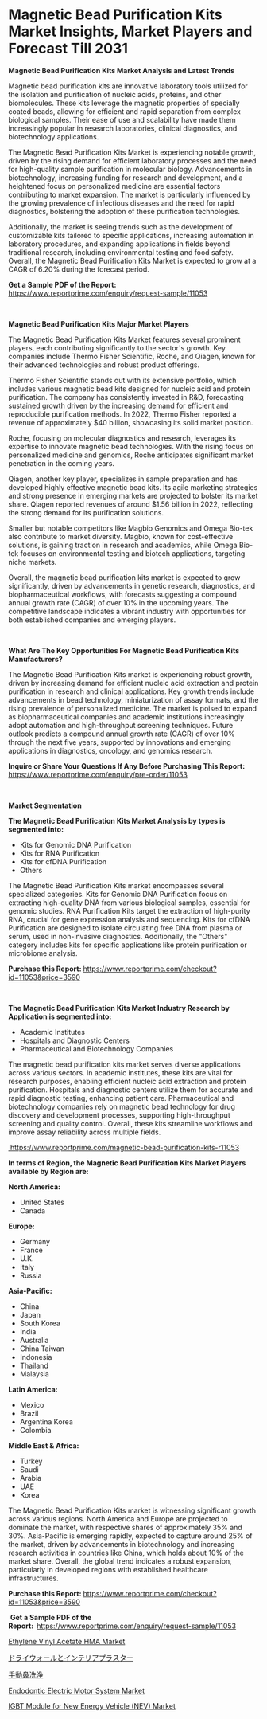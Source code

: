 <p><h1>Magnetic Bead Purification Kits Market Insights, Market Players and Forecast Till 2031</h1></p><p><strong>Magnetic Bead Purification Kits Market Analysis and Latest Trends</strong></p>
<p><p>Magnetic bead purification kits are innovative laboratory tools utilized for the isolation and purification of nucleic acids, proteins, and other biomolecules. These kits leverage the magnetic properties of specially coated beads, allowing for efficient and rapid separation from complex biological samples. Their ease of use and scalability have made them increasingly popular in research laboratories, clinical diagnostics, and biotechnology applications.</p><p>The Magnetic Bead Purification Kits Market is experiencing notable growth, driven by the rising demand for efficient laboratory processes and the need for high-quality sample purification in molecular biology. Advancements in biotechnology, increasing funding for research and development, and a heightened focus on personalized medicine are essential factors contributing to market expansion. The market is particularly influenced by the growing prevalence of infectious diseases and the need for rapid diagnostics, bolstering the adoption of these purification technologies.</p><p>Additionally, the market is seeing trends such as the development of customizable kits tailored to specific applications, increasing automation in laboratory procedures, and expanding applications in fields beyond traditional research, including environmental testing and food safety. Overall, the Magnetic Bead Purification Kits Market is expected to grow at a CAGR of 6.20% during the forecast period.</p></p>
<p><strong>Get a Sample PDF of the Report:&nbsp;</strong> <a href="https://www.reportprime.com/enquiry/request-sample/11053">https://www.reportprime.com/enquiry/request-sample/11053</a></p>
<p>&nbsp;</p>
<p><strong>Magnetic Bead Purification Kits Major Market Players</strong></p>
<p><p>The Magnetic Bead Purification Kits Market features several prominent players, each contributing significantly to the sector's growth. Key companies include Thermo Fisher Scientific, Roche, and Qiagen, known for their advanced technologies and robust product offerings.</p><p>Thermo Fisher Scientific stands out with its extensive portfolio, which includes various magnetic bead kits designed for nucleic acid and protein purification. The company has consistently invested in R&D, forecasting sustained growth driven by the increasing demand for efficient and reproducible purification methods. In 2022, Thermo Fisher reported a revenue of approximately $40 billion, showcasing its solid market position.</p><p>Roche, focusing on molecular diagnostics and research, leverages its expertise to innovate magnetic bead technologies. With the rising focus on personalized medicine and genomics, Roche anticipates significant market penetration in the coming years.</p><p>Qiagen, another key player, specializes in sample preparation and has developed highly effective magnetic bead kits. Its agile marketing strategies and strong presence in emerging markets are projected to bolster its market share. Qiagen reported revenues of around $1.56 billion in 2022, reflecting the strong demand for its purification solutions.</p><p>Smaller but notable competitors like Magbio Genomics and Omega Bio-tek also contribute to market diversity. Magbio, known for cost-effective solutions, is gaining traction in research and academics, while Omega Bio-tek focuses on environmental testing and biotech applications, targeting niche markets.</p><p>Overall, the magnetic bead purification kits market is expected to grow significantly, driven by advancements in genetic research, diagnostics, and biopharmaceutical workflows, with forecasts suggesting a compound annual growth rate (CAGR) of over 10% in the upcoming years. The competitive landscape indicates a vibrant industry with opportunities for both established companies and emerging players.</p></p>
<p>&nbsp;</p>
<p><strong>What Are The Key Opportunities For Magnetic Bead Purification Kits Manufacturers?</strong></p>
<p><p>The Magnetic Bead Purification Kits market is experiencing robust growth, driven by increasing demand for efficient nucleic acid extraction and protein purification in research and clinical applications. Key growth trends include advancements in bead technology, miniaturization of assay formats, and the rising prevalence of personalized medicine. The market is poised to expand as biopharmaceutical companies and academic institutions increasingly adopt automation and high-throughput screening techniques. Future outlook predicts a compound annual growth rate (CAGR) of over 10% through the next five years, supported by innovations and emerging applications in diagnostics, oncology, and genomics research.</p></p>
<p><strong>Inquire or Share Your Questions If Any Before Purchasing This Report:</strong> <a href="https://www.reportprime.com/enquiry/pre-order/11053">https://www.reportprime.com/enquiry/pre-order/11053</a></p>
<p>&nbsp;</p>
<p><strong>Market Segmentation</strong></p>
<p><strong>The Magnetic Bead Purification Kits Market Analysis by types is segmented into:</strong></p>
<p><ul><li>Kits for Genomic DNA Purification</li><li>Kits for RNA Purification</li><li>Kits for cfDNA Purification</li><li>Others</li></ul></p>
<p><p>The Magnetic Bead Purification Kits market encompasses several specialized categories. Kits for Genomic DNA Purification focus on extracting high-quality DNA from various biological samples, essential for genomic studies. RNA Purification Kits target the extraction of high-purity RNA, crucial for gene expression analysis and sequencing. Kits for cfDNA Purification are designed to isolate circulating free DNA from plasma or serum, used in non-invasive diagnostics. Additionally, the "Others" category includes kits for specific applications like protein purification or microbiome analysis.</p></p>
<p><strong>Purchase this Report:&nbsp;</strong><a href="https://www.reportprime.com/checkout?id=11053&price=3590">https://www.reportprime.com/checkout?id=11053&price=3590</a></p>
<p>&nbsp;</p>
<p><strong>The Magnetic Bead Purification Kits Market Industry Research by Application is segmented into:</strong></p>
<p><ul><li>Academic Institutes</li><li>Hospitals and Diagnostic Centers</li><li>Pharmaceutical and Biotechnology Companies</li></ul></p>
<p><p>The magnetic bead purification kits market serves diverse applications across various sectors. In academic institutes, these kits are vital for research purposes, enabling efficient nucleic acid extraction and protein purification. Hospitals and diagnostic centers utilize them for accurate and rapid diagnostic testing, enhancing patient care. Pharmaceutical and biotechnology companies rely on magnetic bead technology for drug discovery and development processes, supporting high-throughput screening and quality control. Overall, these kits streamline workflows and improve assay reliability across multiple fields.</p></p>
<p><a href="https://www.reportprime.com/magnetic-bead-purification-kits-r11053">&nbsp;https://www.reportprime.com/magnetic-bead-purification-kits-r11053</a></p>
<p><strong>In terms of Region, the Magnetic Bead Purification Kits Market Players available by Region are:</strong></p>
<p>
    <p> <strong> North America: </strong>
        <ul>
            <li>United States</li>
            <li>Canada</li>
        </ul>
        </p> 
    <p> <strong> Europe: </strong>
        <ul>
            <li>Germany</li>
            <li>France</li>
            <li>U.K.</li>
            <li>Italy</li>
            <li>Russia</li>
        </ul>
        </p> 
    <p> <strong> Asia-Pacific: </strong>
        <ul>
            <li>China</li>
            <li>Japan</li>
            <li>South Korea</li>
            <li>India</li>
            <li>Australia</li>
            <li>China Taiwan</li>
            <li>Indonesia</li>
            <li>Thailand</li>
            <li>Malaysia</li>
        </ul>
        </p> 
    <p> <strong> Latin America: </strong>
        <ul>
            <li>Mexico</li>
            <li>Brazil</li>
            <li>Argentina Korea</li>
            <li>Colombia</li>
        </ul>
        </p> 
    <p> <strong> Middle East & Africa: </strong>
        <ul>
            <li>Turkey</li>
            <li>Saudi</li>
            <li>Arabia</li>
            <li>UAE</li>
            <li>Korea</li>
        </ul>
    </p>
    </p>
<p><p>The Magnetic Bead Purification Kits market is witnessing significant growth across various regions. North America and Europe are projected to dominate the market, with respective shares of approximately 35% and 30%. Asia-Pacific is emerging rapidly, expected to capture around 25% of the market, driven by advancements in biotechnology and increasing research activities in countries like China, which holds about 10% of the market share. Overall, the global trend indicates a robust expansion, particularly in developed regions with established healthcare infrastructures.</p></p>
<p><strong>Purchase this Report: </strong><a href="https://www.reportprime.com/checkout?id=11053&price=3590">https://www.reportprime.com/checkout?id=11053&price=3590</a></p>
<p>&nbsp;<strong>Get a Sample PDF of the Report:&nbsp;&nbsp;</strong><a href="https://www.reportprime.com/enquiry/request-sample/11053">https://www.reportprime.com/enquiry/request-sample/11053</a></p>
<p><strong></strong></p>
<p><p><a href="https://medium.com/@codystark63/the-ethylene-vinyl-acetate-hma-market-research-report-provides-an-in-depth-and-up-to-date-6081f86f4a4c">Ethylene Vinyl Acetate HMA Market</a></p><p><a href="https://medium.com/@claudekluttzyvh/drywall-and-interior-plastering-market-%E3%81%AF-%E3%82%B3%E3%82%B9%E3%83%88%E7%AE%A1%E7%90%86%E3%81%A8%E5%8A%B9%E7%8E%87%E5%90%91%E4%B8%8A%E3%82%92%E5%84%AA%E5%85%88%E3%81%97%E3%81%BE%E3%81%99-%E3%81%95%E3%82%89%E3%81%AB-%E5%A0%B1%E5%91%8A%E6%9B%B8%E3%81%AF%E5%B8%82%E5%A0%B4%E3%81%AE%E9%9C%80%E8%A6%81%E9%9D%A2%E3%81%A8%E4%BE%9B%E7%B5%A6%E9%9D%A2%E3%81%AE%E4%B8%A1%E6%96%B9%E3%82%92%E3%82%AB%E3%83%90%E3%83%BC%E3%81%97%E3%81%A6%E3%81%84%E3%81%BE%E3%81%99-drywall-6a0ea48d185b">ドライウォールとインテリアプラスター</a></p><p><a href="https://medium.com/@maninajar/manual-nasal-washes-market-%E3%81%AE%E3%82%B0%E3%83%AD%E3%83%BC%E3%83%90%E3%83%AB%E5%B8%82%E5%A0%B4%E6%A6%82%E8%A6%81%E3%81%AF-%E4%B8%96%E7%95%8C%E3%81%8A%E3%82%88%E3%81%B3%E4%B8%BB%E8%A6%81%E5%B8%82%E5%A0%B4%E3%81%AB%E3%81%8A%E3%81%91%E3%82%8B%E6%A5%AD%E7%95%8C%E3%81%AB%E5%BD%B1%E9%9F%BF%E3%82%92%E4%B8%8E%E3%81%88%E3%82%8B%E4%B8%BB%E8%A6%81%E3%81%AA%E3%83%88%E3%83%AC%E3%83%B3%E3%83%89%E3%81%AB%E3%81%A4%E3%81%84%E3%81%A6-%E7%8B%AC%E8%87%AA%E3%81%AE%E8%A6%96%E7%82%B9%E3%82%92%E6%8F%90%E4%BE%9B%E3%81%97%E3%81%BE%E3%81%99-09eeaa262d32">手動鼻洗浄</a></p><p><a href="https://github.com/WayneGriffin411/Market-Research-Report-List-1/blob/main/endodontic-electric-motor-system-market.md">Endodontic Electric Motor System Market</a></p><p><a href="https://issuu.com/reportprime-2/docs/igbt-module-for-new-energy-vehicle-_6a3175d80a8c6f">IGBT Module for New Energy Vehicle (NEV) Market</a></p></p>